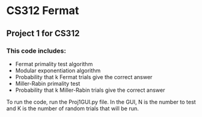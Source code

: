 # CS312 Fermat

## Project 1 for CS312

### This code includes:
<ul>
        <li>Fermat primality test algorithm</li>
        <li>Modular exponentiation algorithm</li>
        <li>Probability that k Fermat trials give the correct answer</li>
        <li>Miller-Rabin primality test</li>
        <li>Probability that k Miller-Rabin trials give the correct answer</li>
</ul>

To run the code, run the Proj1GUI.py file.
In the GUI, N is the number to test and K is the number of random trials that will be run.